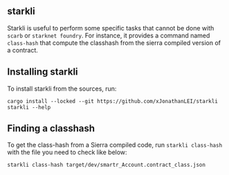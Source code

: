 ## starkli

Starkli is useful to perform some specific tasks that cannot be done with
`scarb` or `starknet foundry`. For instance, it provides a command named
`class-hash` that compute the classhash from the sierra compiled version of a
contract.

## Installing starkli

To install starkli from the sources, run:

```shell
cargo install --locked --git https://github.com/xJonathanLEI/starkli
starkli --help
```

## Finding a classhash

To get the class-hash from a Sierra compiled code, run `starkli class-hash` with
the file you need to check like below:

```shell
starkli class-hash target/dev/smartr_Account.contract_class.json
```
